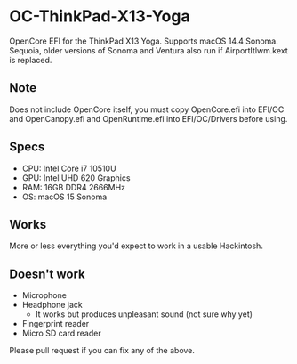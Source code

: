 # OC-ThinkPad-X13-Yoga

OpenCore EFI for the ThinkPad X13 Yoga.
Supports macOS 14.4 Sonoma. Sequoia, older versions of Sonoma and
Ventura also run if AirportItlwm.kext is replaced.

## Note

Does not include OpenCore itself, you must copy OpenCore.efi into EFI/OC
and OpenCanopy.efi and OpenRuntime.efi into EFI/OC/Drivers before
using.

## Specs

- CPU: Intel Core i7 10510U
- GPU: Intel UHD 620 Graphics
- RAM: 16GB DDR4 2666MHz
- OS: macOS 15 Sonoma

## Works

More or less everything you'd expect to work in a usable Hackintosh.

## Doesn't work

- Microphone
- Headphone jack
  - It works but produces unpleasant sound (not sure why yet)
- Fingerprint reader
- Micro SD card reader

Please pull request if you can fix any of the above.
